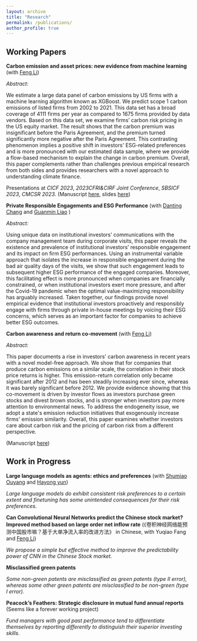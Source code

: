 ```yaml
---
layout: archive
title: "Research"
permalink: /publications/
author_profile: true
---
```


<!-- {% if author.googlescholar %}
  You can also find my articles on <u><a href="{{author.googlescholar}}">my Google Scholar profile</a>.</u>
{% endif %}

{% include base_path %}

{% for post in site.publications reversed %}
  {% include archive-single.html %}
{% endfor %} -->

Working Papers
------

**Carbon emission and asset prices: new evidence from machine learning** (with [Feng Li](https://en.saif.sjtu.edu.cn/faculty-research/li-feng))

*Abstract:* 

We estimate a large data panel of carbon emissions by US firms with a machine learning algorithm known as XGBoost. We predict scope 1 carbon emissions of listed firms from 2002 to 2021. This data set has a broad coverage of 4111 firms per year as compared to 1675 firms provided by data vendors. Based on this data set, we examine firms’ carbon risk pricing in the US equity market. The result shows that the carbon premium was insignificant before the Paris Agreement, and the premium turned significantly more negative after the Paris Agreement. This contrasting phenomenon implies a positive shift in investors' ESG-related preferences and is more pronounced with our estimated data sample, where we provide a flow-based mechanism to explain the change in carbon premium. Overall, this paper complements rather than challenges previous empirical research from both sides and provides researchers with a novel approach to understanding climate finance.

Presentations at *CICF 2023*, *2023CFRI&CIRF Joint Conference*, *SBSICF 2023*, *CMCSR 2023*. (Manuscript [here](https://github.com/thegreenflamingo/academicpages.github.io/blob/master/_publications/carbon.pdf), slides [here](https://github.com/thegreenflamingo/academicpages.github.io/blob/master/_publications/carbon_emission_pre.pdf))




**Private Responsible Engagements and ESG Performance** (with [Danting Chang](https://www.glxy.sdu.edu.cn/info/1091/5914.htm) and [Guanmin Liao](https://en.rmbs.ruc.edu.cn/Faculty/Faculty/allTeacher/22dbcf0d34ad4157bedd814af4b5e70f.htm) )

*Abstract:* 

Using unique data on institutional investors’ communications with the company management team during corporate visits, this paper reveals the existence and prevalence of institutional investors’ responsible engagement and its impact on firm ESG performances. Using an instrumental variable approach that isolates the increase in responsible engagement during the bad air quality days of the visits, we show that such engagement leads to subsequent higher ESG performance of the engaged companies. Moreover, this facilitating effect is more pronounced when companies are financially constrained, or when institutional investors exert more pressure, and after the Covid-19 pandemic when the optimal value-maximizing responsibility has arguably increased. Taken together, our findings provide novel empirical evidence that institutional investors proactively and responsibly engage with firms through private in-house meetings by voicing their ESG concerns, which serves as an important factor for companies to achieve better ESG outcomes.

<!---(Manuscript [here](https://github.com/thegreenflamingo/academicpages.github.io/blob/master/_publications/rspengg.pdf))-->



**Carbon awareness and return co-movement** (with [Feng Li](https://en.saif.sjtu.edu.cn/faculty-research/li-feng))

*Abstract:* 

This paper documents a rise in investors' carbon awareness in recent years with a novel model-free approach. We show that for companies that produce carbon emissions on a similar scale, the correlation in their stock price returns is higher. This emission-return correlation only became significant after 2012 and has been steadily increasing ever since, whereas it was barely significant before 2012. We provide evidence showing that this co-movement is driven by investor flows as investors purchase green stocks and divest brown stocks, and is stronger when investors pay more attention to environmental news. To address the endogeneity issue, we adopt a state's emission reduction initiatives that exogenously increase firms' emission similarity. Overall, this paper examines whether investors care about carbon risk and the pricing of carbon risk from a different perspective.

(Manuscript [here](https://github.com/thegreenflamingo/academicpages.github.io/blob/master/_publications/carbonawareness.pdf))






Work in Progress
------

**Large language models as agents: ethics and preferences** (with [Shumiao Ouyang](https://www.shumiaoouyang.com/) and [Hayong yun](https://broad.msu.edu/profile/yunhayon/))

*Large language models do exhibit consistent risk preferences to a certain extent and finetuning has some unintended consequences for their risk preferences.*

**Can Convolutional Neural Networks predict the Chinese stock market? Improved method based on large order net inflow rate** (《卷积神经网络能预测中国股市嘛？基于大单净流入率的改进方法》 in Chinese, with Yuqiao Fang and [Feng Li](https://en.saif.sjtu.edu.cn/faculty-research/li-feng))


*We propose a simple but effective method to improve the predictability power of CNN in the Chinese Stock market.*


**Misclassified green patents** 

*Some non-green patents are misclassified as green patents (type II error), whereas some other green patents are misclassified to be non-green (type I error).*

**Peacock’s Feathers: Strategic disclosure in mutual fund annual reports** (Seems like a forever working project)

*Fund managers with good past performance tend to differentiate themselves by reporting differently to distinguish their superior investing skills.*








